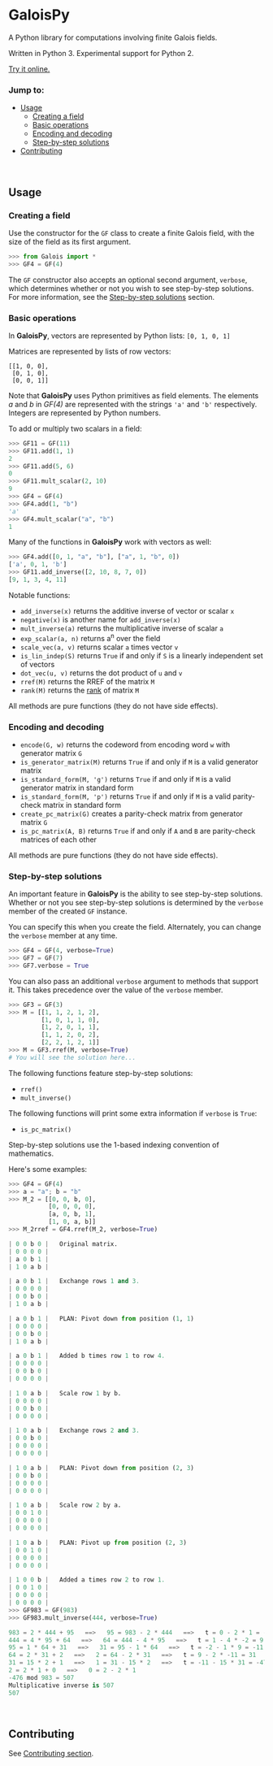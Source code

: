 GaloisPy
===================

A Python library for computations involving finite Galois fields.

Written in Python 3.  Experimental support for Python 2.

[Try it online.](https://repl.it/COuf/3)



### Jump to:

+ [Usage](#usage)
  + [Creating a field](#creating-a-field)
  + [Basic operations](#basic-operations)
  + [Encoding and decoding](#encoding-and-decoding)
  + [Step-by-step solutions](#step-by-step-solutions)
+ [Contributing](#contributing)



<br>

Usage
-------------------

### Creating a field

Use the constructor for the `GF` class to create a finite Galois field, with the size of the field as its first argument.

```python
>>> from Galois import *
>>> GF4 = GF(4)
```

The `GF` constructor also accepts an optional second argument, `verbose`, which determines whether or not you wish to see step-by-step solutions.  For more information, see the [Step-by-step solutions](#step-by-step-solutions) section.



### Basic operations

In **GaloisPy**, vectors are represented by Python lists: `[0, 1, 0, 1]`

Matrices are represented by lists of row vectors:

```
[[1, 0, 0],
 [0, 1, 0],
 [0, 0, 1]]
```

Note that **GaloisPy** uses Python primitives as field elements.  The elements *a*
and *b* in *GF(4)* are represented with the strings `'a'` and `'b'`
respectively.  Integers are represented by Python numbers.

To add or multiply two scalars in a field:
```python
>>> GF11 = GF(11)
>>> GF11.add(1, 1)
2
>>> GF11.add(5, 6)
0
>>> GF11.mult_scalar(2, 10)
9
>>> GF4 = GF(4)
>>> GF4.add(1, "b")
'a'
>>> GF4.mult_scalar("a", "b")
1
```

Many of the functions in **GaloisPy** work with vectors as well:

```python
>>> GF4.add([0, 1, "a", "b"], ["a", 1, "b", 0])
['a', 0, 1, 'b']
>>> GF11.add_inverse([2, 10, 8, 7, 0])
[9, 1, 3, 4, 11]
```

Notable functions:
+ `add_inverse(x)` returns the additive inverse of vector or scalar `x`
+ `negative(x)` is another name for `add_inverse(x)`
+ `mult_inverse(a)` returns the multiplicative inverse of scalar `a`
+ `exp_scalar(a, n)` returns a<sup>n</sup> over the field
+ `scale_vec(a, v)` returns scalar `a` times vector `v`
+ `is_lin_indep(S)` returns `True` if and only if `S` is a linearly independent set of vectors
+ `dot_vec(u, v)` returns the dot product of `u` and `v`
+ `rref(M)` returns the RREF of the matrix `M`
+ `rank(M)` returns the [rank](http://en.wikipedia.org/wiki/Rank_%28linear_algebra%29) of matrix `M`

All methods are pure functions (they do not have side effects).



### Encoding and decoding

+ `encode(G, w)` returns the codeword from encoding word `w` with generator matrix `G`
+ `is_generator_matrix(M)` returns `True` if and only if `M` is a valid generator matrix
+ `is_standard_form(M, 'g')` returns `True` if and only if `M` is a valid generator matrix in standard form
+ `is_standard_form(M, 'p')` returns `True` if and only if `M` is a valid parity-check matrix in standard form
+ `create_pc_matrix(G)` creates a parity-check matrix from generator matrix `G`
+ `is_pc_matrix(A, B)` returns `True` if and only if `A` and `B` are parity-check matrices of each other

All methods are pure functions (they do not have side effects).



### Step-by-step solutions

An important feature in **GaloisPy** is the ability to see step-by-step solutions.  Whether or not you see step-by-step solutions is determined by the `verbose` member of the created `GF` instance.

You can specify this when you create the field.  Alternately, you can change the `verbose` member at any time.

```python
>>> GF4 = GF(4, verbose=True)
>>> GF7 = GF(7)
>>> GF7.verbose = True
```

You can also pass an additional `verbose` argument to methods that support it.
This takes precedence over the value of the `verbose` member.

```python
>>> GF3 = GF(3)
>>> M = [[1, 1, 2, 1, 2],
         [1, 0, 1, 1, 0],
         [1, 2, 0, 1, 1],
         [1, 1, 2, 0, 2],
         [2, 2, 1, 2, 1]]
>>> M = GF3.rref(M, verbose=True)
# You will see the solution here...
```

The following functions feature step-by-step solutions:

+ `rref()`
+ `mult_inverse()`

The following functions will print some extra information if `verbose` is
`True`:

+ `is_pc_matrix()`

Step-by-step solutions use the 1-based indexing convention of mathematics.

Here's some examples:

```python
>>> GF4 = GF(4)
>>> a = "a"; b = "b"
>>> M_2 = [[0, 0, b, 0],
           [0, 0, 0, 0],
           [a, 0, b, 1],
           [1, 0, a, b]]
>>> M_2rref = GF4.rref(M_2, verbose=True)

| 0 0 b 0 |   Original matrix.
| 0 0 0 0 |
| a 0 b 1 |
| 1 0 a b |

| a 0 b 1 |   Exchange rows 1 and 3.
| 0 0 0 0 |
| 0 0 b 0 |
| 1 0 a b |

| a 0 b 1 |   PLAN: Pivot down from position (1, 1)
| 0 0 0 0 |
| 0 0 b 0 |
| 1 0 a b |

| a 0 b 1 |   Added b times row 1 to row 4.
| 0 0 0 0 |
| 0 0 b 0 |
| 0 0 0 0 |

| 1 0 a b |   Scale row 1 by b.
| 0 0 0 0 |
| 0 0 b 0 |
| 0 0 0 0 |

| 1 0 a b |   Exchange rows 2 and 3.
| 0 0 b 0 |
| 0 0 0 0 |
| 0 0 0 0 |

| 1 0 a b |   PLAN: Pivot down from position (2, 3)
| 0 0 b 0 |
| 0 0 0 0 |
| 0 0 0 0 |

| 1 0 a b |   Scale row 2 by a.
| 0 0 1 0 |
| 0 0 0 0 |
| 0 0 0 0 |

| 1 0 a b |   PLAN: Pivot up from position (2, 3)
| 0 0 1 0 |
| 0 0 0 0 |
| 0 0 0 0 |

| 1 0 0 b |   Added a times row 2 to row 1.
| 0 0 1 0 |
| 0 0 0 0 |
| 0 0 0 0 |
>>> GF983 = GF(983)
>>> GF983.mult_inverse(444, verbose=True)

983 = 2 * 444 + 95   ==>   95 = 983 - 2 * 444   ==>   t = 0 - 2 * 1 = -2
444 = 4 * 95 + 64   ==>   64 = 444 - 4 * 95   ==>   t = 1 - 4 * -2 = 9
95 = 1 * 64 + 31   ==>   31 = 95 - 1 * 64   ==>   t = -2 - 1 * 9 = -11
64 = 2 * 31 + 2   ==>   2 = 64 - 2 * 31   ==>   t = 9 - 2 * -11 = 31
31 = 15 * 2 + 1   ==>   1 = 31 - 15 * 2   ==>   t = -11 - 15 * 31 = -476
2 = 2 * 1 + 0   ==>   0 = 2 - 2 * 1
-476 mod 983 = 507
Multiplicative inverse is 507
507
```



<br>

Contributing
-------------------

See [Contributing section](CONTRIBUTING.md).
